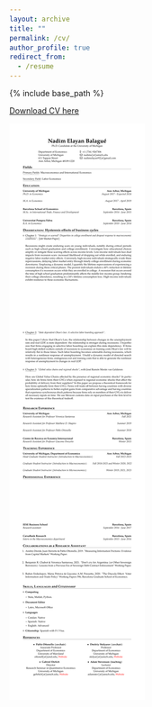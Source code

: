 ```yaml
---
layout: archive
title: ""
permalink: /cv/
author_profile: true
redirect_from:
  - /resume
---
```


{% include base_path %}

<a href="https://drive.google.com/file/d/1PWyxzNVv3R9QnfaeGsiRbrZ0Rs3nCZb1/view?usp=drive_link" target="_blank"> Download CV here </a> 

![](CV_Nadim.png)
